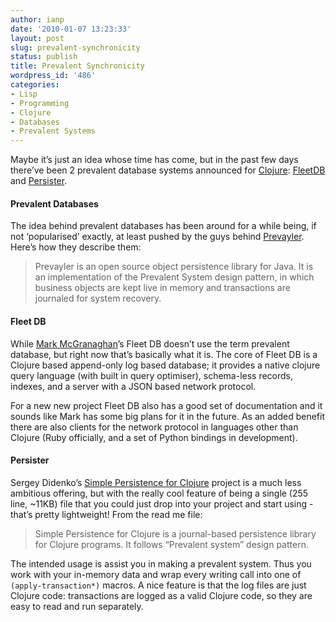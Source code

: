 ```yaml
---
author: ianp
date: '2010-01-07 13:23:33'
layout: post
slug: prevalent-synchronicity
status: publish
title: Prevalent Synchronicity
wordpress_id: '486'
categories:
- Lisp
- Programming
- Clojure
- Databases
- Prevalent Systems
---
```


Maybe it’s just an idea whose time has come, but in the past few days there’ve been 2 prevalent database systems announced for [Clojure][01]: [FleetDB][02] and [Persister][03].

#### Prevalent Databases

The idea behind prevalent databases has been around for a while being, if not ‘popularised’ exactly, at least pushed by the guys behind [Prevayler][04]. Here’s how they describe them:

> Prevayler is an open source object persistence library for Java. It is an implementation of the Prevalent System design pattern, in which business objects are kept live in memory and transactions are journaled for system recovery.

#### Fleet DB

While [Mark McGranaghan][05]’s Fleet DB doesn’t use the term prevalent database, but right now that’s basically what it is. The core of Fleet DB is a Clojure based append-only log based database; it provides a native clojure query language (with built in query optimiser), schema-less records, indexes, and a server with a JSON based network protocol.

For a new new project Fleet DB also has a good set of documentation and it sounds like Mark has some big plans for it in the future. As an added benefit there are also clients for the network protocol in languages other than Clojure (Ruby officially, and a set of Python bindings in development).

#### Persister

Sergey Didenko’s [Simple Persistence for Clojure][03] project is a much less ambitious offering, but with the really cool feature of being a single (255 line, ~11KB) file that you could just drop into your project and start using - that’s pretty lightweight! From the read me file:

> Simple Persistence for Clojure is a journal-based persistence library for Clojure programs. It follows “Prevalent system” design pattern.

The intended usage is assist you in making a prevalent system. Thus you work with your in-memory data and wrap every writing call into one of `(apply-transaction*)` macros. A nice feature is that the log files are just Clojure code: transactions are logged as a valid Clojure code, so they are easy to read and run separately.

[01]: http://clojure.org/
[02]: http://fleetdb.org/
[03]: http://github.com/SergeyDidenko/Simple-Persistence-for-Clojure
[04]: http://www.prevayler.org/
[05]: http://twitter.com/mmcgrana

